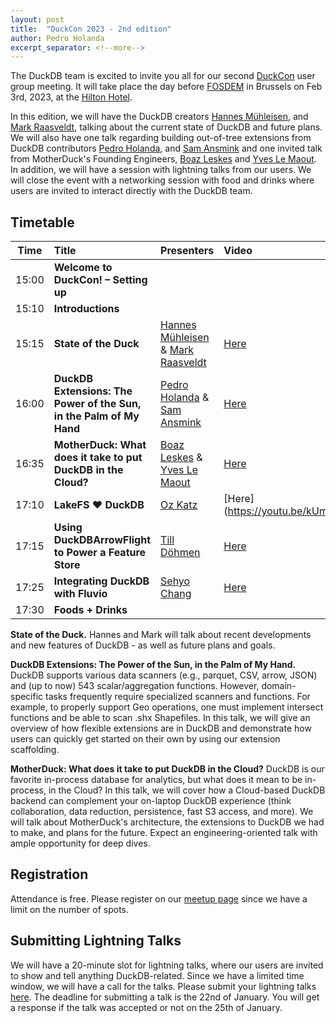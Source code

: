 ```yaml
---
layout: post
title:  "DuckCon 2023 - 2nd edition"
author: Pedro Holanda
excerpt_separator: <!--more-->
---
```


The DuckDB team is excited to invite you all for our second [DuckCon](https://www.meetup.com/duckdb/events/289021740/) user group meeting. It will take place the day before [FOSDEM](https://fosdem.org/2023/) in Brussels on Feb 3rd, 2023, at the [Hilton Hotel](https://www.google.com/maps/search/?api=1&query=50.845947%2C%204.356138).

In this edition, we will have the DuckDB creators [Hannes Mühleisen](https://hannes.muehleisen.org/), and [Mark Raasveldt](https://mytherin.github.io/), talking about the current state of DuckDB and future plans. We will also have one talk regarding building out-of-tree extensions from DuckDB contributors [Pedro Holanda](http://pedroholanda.com/), and [Sam Ansmink](https://www.linkedin.com/in/sam-ansmink-5a2b9093/?originalSubdomain=nl) and one invited talk from MotherDuck's Founding Engineers, [Boaz Leskes](https://www.linkedin.com/in/boazleskes/) and [Yves Le Maout](https://www.linkedin.com/in/yveslemaout/). In addition, we will have a session with lightning talks from our users. We will close the event with a networking session with food and drinks where users are invited to interact directly with the DuckDB team.


<!--more-->


## Timetable

| Time  |                                Title                                |                                                            Presenters                                                             |                   Video                   |
|-------|:--------------------------------------------------------------------|:----------------------------------------------------------------------------------------------------------------------------------|:------------------------------------------|
| 15:00 | **Welcome to DuckCon! – Setting up**                                |                                                                                                                                   |                                           |
| 15:10 | **Introductions**                                                   |                                                                                                                                   |                                           |
| 15:15 | **State of the Duck**                                               | [Hannes Mühleisen](https://hannes.muehleisen.org/) & [Mark Raasveldt](https://mytherin.github.io/)                                | [Here](https://youtu.be/rdnPkLSkoyU)      |
| 16:00 | **DuckDB Extensions: The Power of the Sun, in the Palm of My Hand** | [Pedro Holanda](http://pedroholanda.com/) & [Sam Ansmink](https://www.linkedin.com/in/sam-ansmink-5a2b9093/?originalSubdomain=nl) | [Here](https://youtu.be/UKo_LQyLTko)      |
| 16:35 | **MotherDuck: What does it take to put DuckDB in the Cloud?**       | [Boaz Leskes](https://www.linkedin.com/in/boazleskes/) & [Yves Le Maout](https://www.linkedin.com/in/yveslemaout/)                | [Here](https://youtu.be/tNNaG7e8_n8)      |
| 17:10 | **LakeFS ❤️ DuckDB**                                                | [Oz Katz](https://www.linkedin.com/in/oz-katz-4b3b389/)                                                                           | [Here](https://youtu.be/kUmQs7VwomQ       |
| 17:15 | **Using DuckDBArrowFlight to Power a Feature Store**                | [Till Döhmen](https://www.linkedin.com/in/tdoehmen/)                                                                              | [Here](https://youtu.be/nCxIpMXvCp0)      |
| 17:25 | **Integrating DuckDB with Fluvio**                                  | [Sehyo Chang](https://www.linkedin.com/in/sehyo/)                                                                                 | [Here](https://youtu.be/7UeUL0wFklY)      |
| 17:30 | **Foods + Drinks**                                                  |                                                                                                                                   |                                           |


**State of the Duck.** Hannes and Mark will talk about recent developments and new features of DuckDB - as well as future plans and goals.

**DuckDB Extensions: The Power of the Sun, in the Palm of My Hand.** DuckDB supports various data scanners (e.g., parquet, CSV, arrow, JSON) and (up to now) 543 scalar/aggregation functions. However, domain-specific tasks frequently require specialized scanners and functions. For example, to properly support Geo operations, one must implement intersect functions and be able to scan .shx Shapefiles. In this talk, we will give an overview of how flexible extensions are in DuckDB and demonstrate how users can quickly get started on their own by using our extension scaffolding.

**MotherDuck: What does it take to put DuckDB in the Cloud?** DuckDB is our favorite in-process database for analytics, but what does it mean to be in-process, in the Cloud? In this talk, we will cover how a Cloud-based DuckDB backend can complement your on-laptop DuckDB experience (think collaboration, data reduction, persistence, fast S3 access, and more). We will talk about MotherDuck's architecture, the extensions to DuckDB we had to make, and plans for the future. Expect an engineering-oriented talk with ample opportunity for deep dives.


## Registration
Attendance is free. Please register on our [meetup page](https://www.meetup.com/duckdb/events/289021740/) since we have a limit on the number of spots.

## Submitting Lightning Talks
We will have a 20-minute slot for lightning talks, where our users are invited to show and tell anything DuckDB-related. Since we have a limited time window, we will have a call for the talks.
Please submit your lightning talks [here](https://forms.gle/Z1eW7cAjCq568UGAA). The deadline for submitting a talk is the 22nd of January. You will get a response if the talk was accepted or not on the 25th of January.
